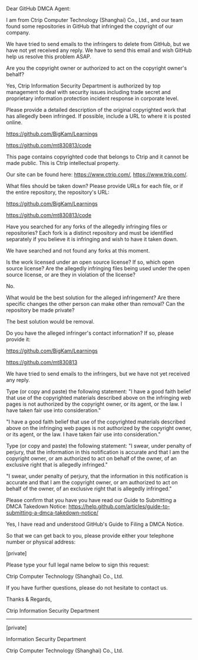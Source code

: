 Dear GitHub DMCA Agent:

 

I am from Ctrip Computer Technology (Shanghai) Co., Ltd., and our team found some repositories in GitHub that infringed the copyright of our company.

 

We have tried to send emails to the infringers to delete from GitHub, but we have not yet received any reply. We have to send this email and wish GitHub help us resolve this problem ASAP.

 

 

Are you the copyright owner or authorized to act on the copyright owner's behalf?

 

Yes, Ctrip Information Security Department is authorized by top management to deal with security issues including trade secret and proprietary information protection incident response in corporate level.

 

Please provide a detailed description of the original copyrighted work that has allegedly been infringed. If possible, include a URL to where it is posted online.

 

https://github.com/BigKam/Learnings

https://github.com/mt830813/code

 

This page contains copyrighted code that belongs to Ctrip and it cannot be made public. This is Ctrip intellectual property.

 

Our site can be found here: https://www.ctrip.com/, https://www.trip.com/.

 

What files should be taken down? Please provide URLs for each file, or if the entire repository, the repository's URL:

 

https://github.com/BigKam/Learnings

https://github.com/mt830813/code

 

Have you searched for any forks of the allegedly infringing files or repositories? Each fork is a distinct repository and must be identified separately if you believe it is infringing and wish to have it taken down.

 

We have searched and not found any forks at this moment.

 

Is the work licensed under an open source license? If so, which open source license? Are the allegedly infringing files being used under the open source license, or are they in violation of the license?

 

No.

 

What would be the best solution for the alleged infringement? Are there specific changes the other person can make other than removal? Can the repository be made private?

 

The best solution would be removal.

 

Do you have the alleged infringer's contact information? If so, please provide it:

 

https://github.com/BigKam/Learnings

https://github.com/mt830813

We have tried to send emails to the infringers, but we have not yet received any reply.

 

                                                                                                                                              

Type (or copy and paste) the following statement: "I have a good faith belief that use of the copyrighted materials described above on the infringing web pages is not authorized by the copyright owner, or its agent, or the law. I have taken fair use into consideration."

 

"I have a good faith belief that use of the copyrighted materials described above on the infringing web pages is not authorized by the copyright owner, or its agent, or the law. I have taken fair use into consideration."

 

Type (or copy and paste) the following statement: "I swear, under penalty of perjury, that the information in this notification is accurate and that I am the copyright owner, or am authorized to act on behalf of the owner, of an exclusive right that is allegedly infringed."

 

"I swear, under penalty of perjury, that the information in this notification is accurate and that I am the copyright owner, or am authorized to act on behalf of the owner, of an exclusive right that is allegedly infringed."

 

Please confirm that you have you have read our Guide to Submitting a DMCA Takedown Notice: https://help.github.com/articles/guide-to-submitting-a-dmca-takedown-notice/

 

Yes, I have read and understood GitHub's Guide to Filing a DMCA Notice.

 

So that we can get back to you, please provide either your telephone number or physical address:

 

[private]  
 

Please type your full legal name below to sign this request:

 

Ctrip Computer Technology (Shanghai) Co., Ltd.

 

 

If you have further questions, please do not hesitate to contact us.

 

 

Thanks & Regards,

Ctrip Information Security Department

 

 

----------------------------------------------------------------

[private]  

Information Security Department

Ctrip Computer Technology (Shanghai) Co., Ltd.
